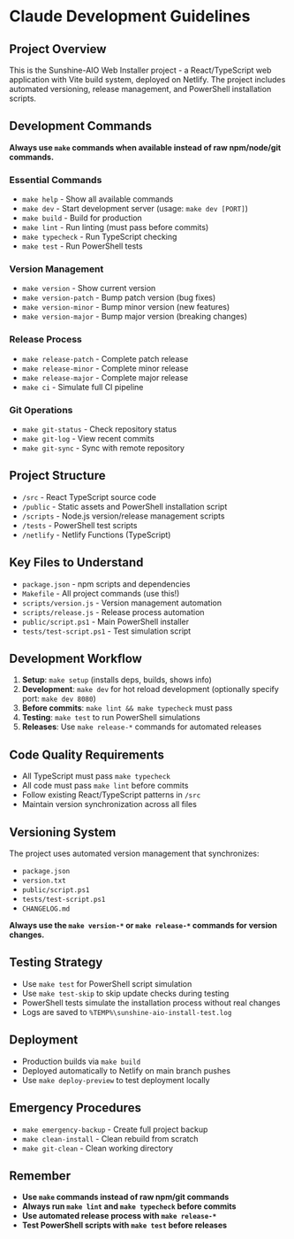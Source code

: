 # Claude Development Guidelines

## Project Overview
This is the Sunshine-AIO Web Installer project - a React/TypeScript web application with Vite build system, deployed on Netlify. The project includes automated versioning, release management, and PowerShell installation scripts.

## Development Commands
**Always use `make` commands when available instead of raw npm/node/git commands.**

### Essential Commands
- `make help` - Show all available commands
- `make dev` - Start development server (usage: `make dev [PORT]`)
- `make build` - Build for production
- `make lint` - Run linting (must pass before commits)
- `make typecheck` - Run TypeScript checking
- `make test` - Run PowerShell tests

### Version Management
- `make version` - Show current version
- `make version-patch` - Bump patch version (bug fixes)
- `make version-minor` - Bump minor version (new features) 
- `make version-major` - Bump major version (breaking changes)

### Release Process
- `make release-patch` - Complete patch release
- `make release-minor` - Complete minor release
- `make release-major` - Complete major release
- `make ci` - Simulate full CI pipeline

### Git Operations
- `make git-status` - Check repository status
- `make git-log` - View recent commits
- `make git-sync` - Sync with remote repository

## Project Structure
- `/src` - React TypeScript source code
- `/public` - Static assets and PowerShell installation script
- `/scripts` - Node.js version/release management scripts
- `/tests` - PowerShell test scripts
- `/netlify` - Netlify Functions (TypeScript)

## Key Files to Understand
- `package.json` - npm scripts and dependencies
- `Makefile` - All project commands (use this!)
- `scripts/version.js` - Version management automation
- `scripts/release.js` - Release process automation
- `public/script.ps1` - Main PowerShell installer
- `tests/test-script.ps1` - Test simulation script

## Development Workflow
1. **Setup**: `make setup` (installs deps, builds, shows info)
2. **Development**: `make dev` for hot reload development (optionally specify port: `make dev 8080`)
3. **Before commits**: `make lint && make typecheck` must pass
4. **Testing**: `make test` to run PowerShell simulations
5. **Releases**: Use `make release-*` commands for automated releases

## Code Quality Requirements
- All TypeScript must pass `make typecheck`
- All code must pass `make lint` before commits  
- Follow existing React/TypeScript patterns in `/src`
- Maintain version synchronization across all files

## Versioning System
The project uses automated version management that synchronizes:
- `package.json`
- `version.txt`
- `public/script.ps1` 
- `tests/test-script.ps1`
- `CHANGELOG.md`

**Always use the `make version-*` or `make release-*` commands for version changes.**

## Testing Strategy
- Use `make test` for PowerShell script simulation
- Use `make test-skip` to skip update checks during testing
- PowerShell tests simulate the installation process without real changes
- Logs are saved to `%TEMP%\sunshine-aio-install-test.log`

## Deployment
- Production builds via `make build`
- Deployed automatically to Netlify on main branch pushes
- Use `make deploy-preview` to test deployment locally

## Emergency Procedures
- `make emergency-backup` - Create full project backup
- `make clean-install` - Clean rebuild from scratch
- `make git-clean` - Clean working directory

## Remember
- **Use `make` commands instead of raw npm/git commands**
- **Always run `make lint` and `make typecheck` before commits**
- **Use automated release process with `make release-*`**
- **Test PowerShell scripts with `make test` before releases**
